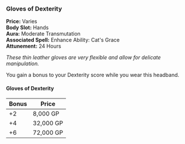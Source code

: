### Gloves of Dexterity

**Price:** Varies  
**Body Slot:** Hands  
**Aura:** Moderate Transmutation  
**Associated Spell:** Enhance Ability: Cat's Grace  
**Attunement:** 24 Hours

*These thin leather gloves are very flexible and allow for delicate manipulation.*

You gain a bonus to your Dexterity score while you wear this headband.

#### Gloves of Dexterity
| Bonus | Price     |
|-------|-----------|
| +2    | 8,000 GP  |
| +4    | 32,000 GP |
| +6    | 72,000 GP |